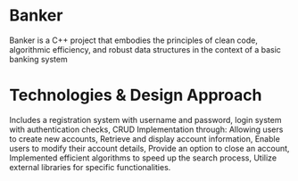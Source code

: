 # Banker 

Banker is a C++ project that embodies the principles of clean code, algorithmic efficiency, and robust data structures in the context of a basic banking system

# Technologies & Design Approach

Includes a registration system with username and password, login system with authentication checks,
CRUD Implementation through: Allowing users to create new accounts, Retrieve and display account information, Enable users to modify their account details, Provide an option to close an account,
Implemented efficient algorithms to speed up the search process,
Utilize external libraries for specific functionalities.
